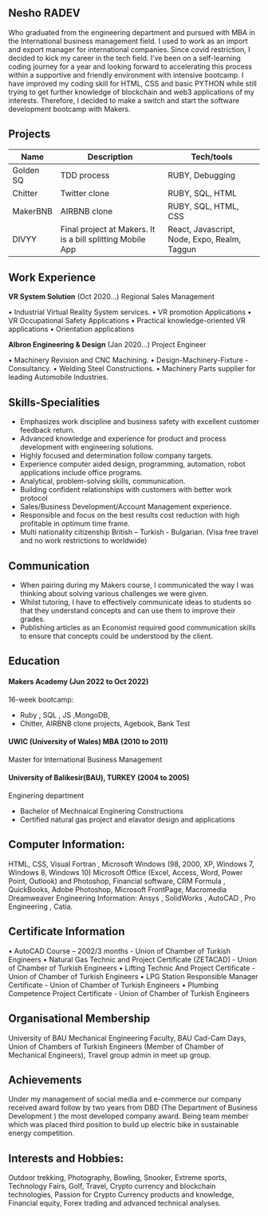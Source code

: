 ## Nesho RADEV
Who graduated from the engineering department and pursued with MBA in the International business management field. I used to work as an import and export manager for international companies. Since covid restriction, I decided to kick my career in the tech field.
I’ve been on a self-learning coding journey for a year and looking forward to accelerating this process within a supportive and friendly environment with intensive bootcamp.
I have improved my coding skill for HTML, CSS and basic PYTHON while still trying to get further knowledge of blockchain and web3 applications of my interests. Therefore, I decided to make a switch and start the software development bootcamp with Makers.
## Projects

| Name                         | Description       | Tech/tools        |
| ---------------------------- | ----------------- | ----------------- |
| Golden SQ                    |  TDD process      | RUBY, Debugging   |
| Chitter                      |  Twitter clone    | RUBY, SQL, HTML   |
| MakerBNB                     |  AIRBNB clone     | RUBY, SQL, HTML, CSS   |
| DIVYY                        | Final project at Makers. It is a bill splitting Mobile App     | React, Javascript, Node, Expo, Realm, Taggun|
## Work Experience

**VR System Solution** (Oct 2020...)
Regional Sales Management

•	Industrial Virtual Reality System services.
•	VR promotion Applications
•	VR Occupational Safety Applications
•	Practical knowledge-oriented VR applications
•	Orientation applications

**Albron Engineering & Design** (Jan 2020...)
Project Engineer

• Machinery Revision and CNC Machining.
•	Design-Machinery-Fixture -Consultancy.
•	Welding Steel Constructions.
•	Machinery Parts supplier for leading Automobile Industries.

## Skills-Specialities

-	Emphasizes work discipline and business safety with excellent customer feedback return.
-	Advanced knowledge and experience for product and process development with engineering solutions.
-	Highly focused and determination follow company targets.
-	Experience computer aided design, programming, automation, robot applications include office programs.
-	Analytical, problem-solving skills, communication.
-	Building confident relationships with customers with better work protocol
-	Sales/Business Development/Account Management experience.
-	Responsible and focus on the best results cost reduction with high profitable in optimum time frame.
-	Multi nationality citizenship British – Turkish - Bulgarian. (Visa free travel and no work restrictions to worldwide)

## Communication

- When pairing during my Makers course, I communicated the way I was thinking about solving various challenges we were given.
- Whilst tutoring, I have to effectively communicate ideas to students so that they understand concepts and can use them to improve their grades.
- Publishing articles as an Economist required good communication skills to ensure that concepts could be understood by the client.

## Education
#### Makers Academy (Jun 2022 to Oct 2022)
16-week bootcamp:
- Ruby , SQL , JS ,MongoDB, 
- Chitter, AIRBNB clone projects, Agebook, Bank Test

#### UWIC (University of Wales) MBA (2010 to 2011)
Master for International Business Management
#### University of Balikesir(BAU), TURKEY (2004 to 2005)
Enginering department
- Bachelor of Mechnaical Enginering Constructions
- Certified natural gas project and elavator  design and applications

## Computer Information:
HTML, CSS, Visual Fortran , Microsoft Windows (98, 2000, XP, Windows 7, Windows 8, Windows 10) Microsoft Office (Excel, Access, Word, Power Point, Outlook) and Photoshop, Financial software, CRM  Formula , QuickBooks, Adobe Photoshop, Microsoft FrontPage, Macromedia Dreamweaver
Engineering Information: Ansys , SolidWorks , AutoCAD , Pro Engineering , Catia.
## Certificate Information
•	AutoCAD Course – 2002/3 months - Union of Chamber of Turkish Engineers
•	Natural Gas Technic and Project Certificate (ZETACAD) - Union of Chamber of Turkish Engineers
•	Lifting Technic And Project Certificate - Union of Chamber of Turkish Engineers
•	LPG Station Responsible Manager Certificate - Union of Chamber of Turkish Engineers
•	Plumbing Competence Project Certificate - Union of Chamber of Turkish Engineers

## Organisational Membership
University of BAU Mechanical Engineering Faculty, BAU Cad-Cam Days, Union of Chambers of Turkish Engineers (Member of Chamber of Mechanical Engineers), Travel group admin in meet up group.

## Achievements
 Under my management of social media and e-commerce our company received award follow by two years from DBD (The Department of Business Development ) the most developed company award. Being team member which was  placed third position to build up electric bike in sustainable energy competition.
## Interests and Hobbies:
 Outdoor trekking, Photography, Bowling, Snooker, Extreme sports, Technology Fairs, Golf, Travel, Crypto currency and blockchain technologies, Passion for Crypto Currency products and knowledge, Financial equity, Forex trading and advanced technical analyses.
